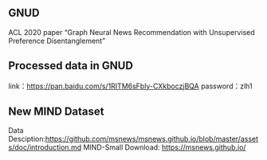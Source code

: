 ## GNUD
ACL 2020 paper “Graph Neural News Recommendation with Unsupervised Preference Disentanglement”

## Processed data in GNUD
link：https://pan.baidu.com/s/1RITM6sFbly-CXkboczjBQA 
password：zlh1

## New MIND Dataset
Data Desciption:https://github.com/msnews/msnews.github.io/blob/master/assets/doc/introduction.md 
MIND-Small Download: https://msnews.github.io/
